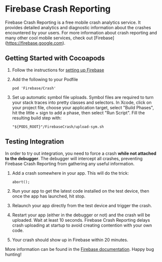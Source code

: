 # Firebase Crash Reporting

Firebase Crash Reporting is a free mobile crash analytics service.  It provides
detailed analytics and diagnostic information about the crashes encountered
by your users.  For more information about crash reporting and many other
cool mobile services, check out [Firebase] (https://firebase.google.com).

## Getting Started with Cocoapods

1.  Follow the instructions for
    [setting up Firebase](https://developers.google.com/firebase/docs/ios/)
2.  Add the following to your Podfile

    ```
    pod 'Firebase/Crash'
    ```

3.  Set up automatic symbol file uploads.  Symbol files are required to
    turn your stack traces into pretty classes and selectors.  In
    Xcode, click on your project file, choose your application target,
    select "Build Phases", hit the little + sign to add a phase,
    then select "Run Script".  Fill the resulting build step with:

    ```
    "${PODS_ROOT}"/FirebaseCrash/upload-sym.sh
    ```

## Testing Integration

In order to try out integration, you need to force a crash
**while not attached to the debugger**.  The debugger will
intercept all crashes, preventing Firebase Crash Reporting from
gathering any useful information.

1.  Add a crash somewhere in your app.  This will do the trick:

    ```
    abort();
    ```

2.  Run your app to get the latest code installed on the test
    device, then once the app has launched, hit stop.

3.  Relaunch your app directly from the test device and trigger the crash.

4.  Restart your app (either in the debugger or not) and the crash will be
    uploaded.  Wait at least 10 seconds.  Firebase Crash Reporting delays
    crash uploading at startup to avoid creating contention with your own code.

5.  Your crash should show up in Firebase within 20 minutes.

More information can be found in the
[Firebase documentation](https://developers.google.com/firebase/).
Happy bug hunting!
